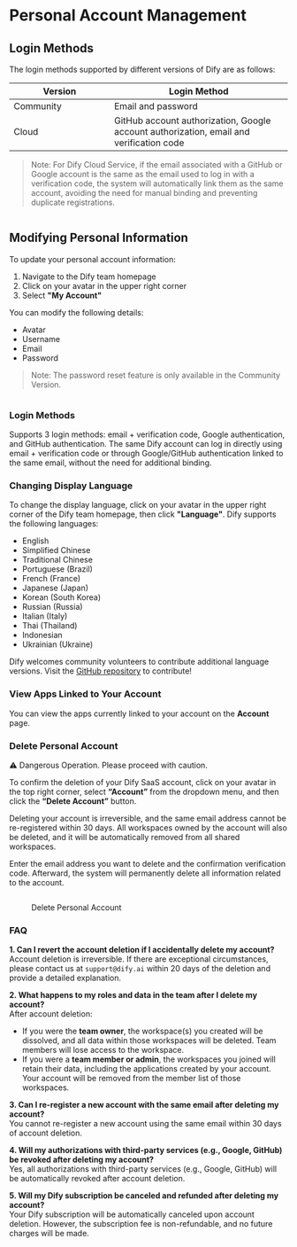 # Personal Account Management

## Login Methods

The login methods supported by different versions of Dify are as follows:

<table><thead><tr><th width="166">Version</th><th>Login Method</th></tr></thead><tbody><tr><td>Community</td><td>Email and password</td></tr><tr><td>Cloud</td><td>GitHub account authorization, Google account authorization, email and verification code</td></tr></tbody></table>

> Note: For Dify Cloud Service, if the email associated with a GitHub or Google account is the same as the email used to log in with a verification code, the system will automatically link them as the same account, avoiding the need for manual binding and preventing duplicate registrations.

<figure><img src="https://assets-docs.dify.ai//img/en/management/26684180aaab9589d6d8707759356caf.webp" alt=""><figcaption></figcaption></figure>

## Modifying Personal Information

To update your personal account information:

1. Navigate to the Dify team homepage
2. Click on your avatar in the upper right corner
3. Select **"My Account"**

You can modify the following details:

* Avatar
* Username
* Email
* Password

> Note: The password reset feature is only available in the Community Version.

<figure><img src="https://assets-docs.dify.ai//img/en/management/f6899134147db823b800f4246c644bc8.webp" alt=""><figcaption></figcaption></figure>

### Login Methods

Supports 3 login methods: email + verification code, Google authentication, and GitHub authentication. The same Dify account can log in directly using email + verification code or through Google/GitHub authentication linked to the same email, without the need for additional binding.

### Changing Display Language

To change the display language, click on your avatar in the upper right corner of the Dify team homepage, then click **"Language"**. Dify supports the following languages:

* English
* Simplified Chinese
* Traditional Chinese
* Portuguese (Brazil)
* French (France)
* Japanese (Japan)
* Korean (South Korea)
* Russian (Russia)
* Italian (Italy)
* Thai (Thailand)
* Indonesian
* Ukrainian (Ukraine)

Dify welcomes community volunteers to contribute additional language versions. Visit the [GitHub repository](https://github.com/langgenius/dify/blob/main/CONTRIBUTING.md) to contribute!

### View Apps Linked to Your Account

You can view the apps currently linked to your account on the **Account** page.

### Delete Personal Account

⚠️ Dangerous Operation. Please proceed with caution.

To confirm the deletion of your Dify SaaS account, click on your avatar in the top right corner, select **“Account”** from the dropdown menu, and then click the **“Delete Account”** button.

Deleting your account is irreversible, and the same email address cannot be re-registered within 30 days. All workspaces owned by the account will also be deleted, and it will be automatically removed from all shared workspaces.

Enter the email address you want to delete and the confirmation verification code. Afterward, the system will permanently delete all information related to the account.

<figure><img src="https://assets-docs.dify.ai/2024/12/ded326f27886b5884969c220ead998d7.png" alt=""><figcaption><p>Delete Personal Account</p></figcaption></figure>

### FAQ

**1. Can I revert the account deletion if I accidentally delete my account?**\
Account deletion is irreversible. If there are exceptional circumstances, please contact us at `support@dify.ai` within 20 days of the deletion and provide a detailed explanation.

**2. What happens to my roles and data in the team after I delete my account?**\
After account deletion:

* If you were the **team owner**, the workspace(s) you created will be dissolved, and all data within those workspaces will be deleted. Team members will lose access to the workspace.
* If you were a **team member or admin**, the workspaces you joined will retain their data, including the applications created by your account. Your account will be removed from the member list of those workspaces.

**3. Can I re-register a new account with the same email after deleting my account?**\
You cannot re-register a new account using the same email within 30 days of account deletion.

**4. Will my authorizations with third-party services (e.g., Google, GitHub) be revoked after deleting my account?**\
Yes, all authorizations with third-party services (e.g., Google, GitHub) will be automatically revoked after account deletion.

**5. Will my Dify subscription be canceled and refunded after deleting my account?**\
Your Dify subscription will be automatically canceled upon account deletion. However, the subscription fee is non-refundable, and no future charges will be made.

